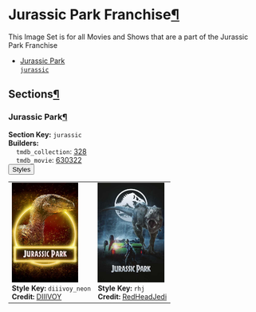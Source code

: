 <h1 id="jurassic-park-franchise">Jurassic Park Franchise<a class="headerlink" href="#jurassic-park-franchise" title="Permalink to this heading">¶</a></h1>
This Image Set is for all Movies and Shows that are a part of the Jurassic Park Franchise

<ul class="images-index-table">
  <li><a href="#jurassic-park"><div class="images-inline-link">Jurassic Park<br><code>jurassic</code></div></a></li>
</ul>

<h2 id="sections">Sections<a class="headerlink" href="#sections" title="Permalink to this heading">¶</a></h2>
<h3 id="jurassic-park">Jurassic Park<a class="headerlink" href="#jurassic-park" title="Permalink to this heading">¶</a></h3>
<strong>Section Key:</strong> <code>jurassic</code>
<br><strong>Builders:</strong>
<br>
&nbsp;&nbsp;&nbsp;&nbsp;<code>tmdb_collection</code>: <a href="https://www.themoviedb.org/collection/328" target="_blank" rel="noopener noreferrer">328</a><br>
&nbsp;&nbsp;&nbsp;&nbsp;<code>tmdb_movie</code>: <a href="https://www.themoviedb.org/movie/630322" target="_blank" rel="noopener noreferrer">630322</a><br>
</ul>
<button class="image-accordion">Styles</button>
<div class="image-panel">
  <table class="image-table">
    <tr>
      <td>
        <div>
          <a href="https://theposterdb.com/set/103129" target="_blank" rel="noopener noreferrer"><img src="https://raw.githubusercontent.com/meisnate12/PMM-Image-Sets/master/jurassic/styles/jurassic/diiivoy_neon.jpg" height="200"/></a><br>
          <strong>Style Key:</strong> <code>diiivoy_neon</code><br>
          <strong>Credit:</strong> <a href="https://theposterdb.com/set/103129" target="_blank" rel="noopener noreferrer">DIIIVOY</a><br>
        </div>
      </td>
      <td>
        <div>
          <a href="https://theposterdb.com/set/97241" target="_blank" rel="noopener noreferrer"><img src="https://raw.githubusercontent.com/meisnate12/PMM-Image-Sets/master/jurassic/styles/jurassic/rhj.jpg" height="200"/></a><br>
          <strong>Style Key:</strong> <code>rhj</code><br>
          <strong>Credit:</strong> <a href="https://theposterdb.com/set/97241" target="_blank" rel="noopener noreferrer">RedHeadJedi</a><br>
        </div>
      </td>
    </tr>
  </table>
</div>

